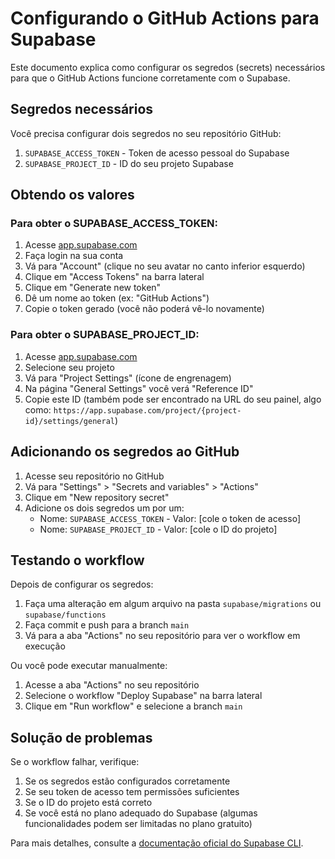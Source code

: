 # Configurando o GitHub Actions para Supabase

Este documento explica como configurar os segredos (secrets) necessários para que o GitHub Actions funcione corretamente com o Supabase.

## Segredos necessários

Você precisa configurar dois segredos no seu repositório GitHub:

1. `SUPABASE_ACCESS_TOKEN` - Token de acesso pessoal do Supabase
2. `SUPABASE_PROJECT_ID` - ID do seu projeto Supabase

## Obtendo os valores

### Para obter o SUPABASE_ACCESS_TOKEN:

1. Acesse [app.supabase.com](https://app.supabase.com)
2. Faça login na sua conta
3. Vá para "Account" (clique no seu avatar no canto inferior esquerdo)
4. Clique em "Access Tokens" na barra lateral
5. Clique em "Generate new token"
6. Dê um nome ao token (ex: "GitHub Actions")
7. Copie o token gerado (você não poderá vê-lo novamente)

### Para obter o SUPABASE_PROJECT_ID:

1. Acesse [app.supabase.com](https://app.supabase.com)
2. Selecione seu projeto
3. Vá para "Project Settings" (ícone de engrenagem)
4. Na página "General Settings" você verá "Reference ID"
5. Copie este ID (também pode ser encontrado na URL do seu painel, algo como: `https://app.supabase.com/project/{project-id}/settings/general`)

## Adicionando os segredos ao GitHub

1. Acesse seu repositório no GitHub
2. Vá para "Settings" > "Secrets and variables" > "Actions"
3. Clique em "New repository secret"
4. Adicione os dois segredos um por um:
   - Nome: `SUPABASE_ACCESS_TOKEN` - Valor: [cole o token de acesso]
   - Nome: `SUPABASE_PROJECT_ID` - Valor: [cole o ID do projeto]

## Testando o workflow

Depois de configurar os segredos:

1. Faça uma alteração em algum arquivo na pasta `supabase/migrations` ou `supabase/functions`
2. Faça commit e push para a branch `main`
3. Vá para a aba "Actions" no seu repositório para ver o workflow em execução

Ou você pode executar manualmente:

1. Acesse a aba "Actions" no seu repositório
2. Selecione o workflow "Deploy Supabase" na barra lateral
3. Clique em "Run workflow" e selecione a branch `main`

## Solução de problemas

Se o workflow falhar, verifique:

1. Se os segredos estão configurados corretamente
2. Se seu token de acesso tem permissões suficientes
3. Se o ID do projeto está correto
4. Se você está no plano adequado do Supabase (algumas funcionalidades podem ser limitadas no plano gratuito)

Para mais detalhes, consulte a [documentação oficial do Supabase CLI](https://supabase.com/docs/reference/cli/). 